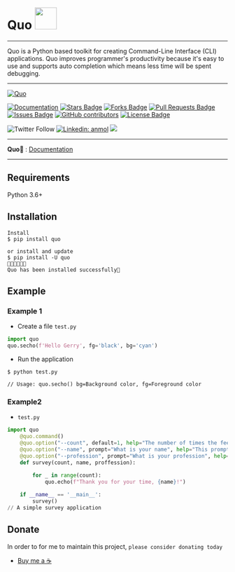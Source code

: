<h1>Quo <img src="https://media.giphy.com/media/12oufCB0MyZ1Go/giphy.gif" width="50"></h2>



---

Quo is a Python based toolkit for creating Command-Line Interface (CLI) applications. Quo improves programmer's productivity because it's easy to use and supports auto completion which means less time will be spent debugging.

---

<a href="https://viewerdiscretion.github.io/quo"><img src="https://miro.medium.com/max/1400/1*SGa8qRilRIMzAM0PO2U-0Q.png" alt="Quo"></a>
</p> 
<a href="https://pypi.org/project/quo/"><img src="https://img.shields.io/static/v1?label=&labelColor=505050&message=website&color=%230076D6&style=flat&logo=google-chrome&logoColor=%230076D6" alt="Documentation"/></a>
<a href="https://github.com/viewerdiscretion/quo/stargazers"><img src="https://img.shields.io/github/stars/viewerdiscretion/quo" alt="Stars Badge"/></a>
<a href="https://github.com/viewerdiscretion/quo/network/members"><img src="https://img.shields.io/github/forks/viewerdiscretion/quo" alt="Forks Badge"/></a>
<a href="https://github.com/viewerdiscretion/quo/pulls"><img src="https://img.shields.io/github/issues-pr/viewerdiscretion/quo" alt="Pull Requests Badge"/></a>
<a href="https://github.com/viewerdiscretion/quo/issues"><img src="https://img.shields.io/github/issues/viewerdiscretion/quo" alt="Issues Badge"/></a>
<a href="https://github.com/viewerdiscretion/quo/graphs/contributors"><img alt="GitHub contributors" src="https://img.shields.io/github/contributors/viewerdiscretion/quo?color=2b9348"></a>
<a href="https://github.com/viewerdiscretion/quo/blob/master/LICENSE"><img src="https://img.shields.io/github/license/viewerdiscretion/quo?color=2b9348" alt="License Badge"/></a>

![Twitter Follow](https://img.shields.io/twitter/follow/gerrishon_s?label=Follow)
[![Linkedin: anmol](https://img.shields.io/badge/-Gerrishon-blue?style=flat-square&logo=Linkedin&logoColor=white&link=https://www.linkedin.com/in/gerrishonsirere/)](https://www.linkedin.com/in/gerrishonsirere/)
![](https://visitor-badge.glitch.me/badge?page_id=viewerdiscretion.quo)

---

**Quo📄** : <a href="https://quodocs.netlify.com" class="external-link" target="_blank">Documentation</a>

---

## Requirements

Python 3.6+

## Installation

<div class="termy">

```console
Install
$ pip install quo

or install and update
$ pip install -U quo
🔸🔸🔸🔸🔸💯 
Quo has been installed successfully🎉 
```

</div>

## Example

### Example 1

* Create a  file `test.py` 

```Python
import quo
quo.secho(f'Hello Gerry', fg='black', bg='cyan')

```

* Run the application
```console
$ python test.py

// Usage: quo.secho() bg=Background color, fg=Foreground color
```

### Example2
* `test.py`

```Python
import quo 
    @quo.command()
    @quo.option("--count", default=1, help="The number of times the feedback is printed.")
    @quo.option("--name", prompt="What is your name", help="This prompts the user to input their name.")
    @quo.option("--profession", prompt="What is your profession", help="This prompts user to input their proffession")
    def survey(count, name, proffession):
       
        for _ in range(count):
            quo.echo(f"Thank you for your time, {name}!")

    if __name__ == '__main__':
        survey() 
// A simple survey application
```

## Donate
In order to for me to maintain this project, `please consider donating today` 

* <a href="https://buymeacoffee.com/gerrishon" class="external-link" target="_blank">Buy me a ☕</a>
